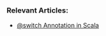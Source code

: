 ### Relevant Articles:

- [@switch Annotation in Scala](https://www.baeldung.com/scala/switch-annotation)
